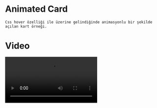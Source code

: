 # Animated Card
    Css hover özelliği ile üzerine gelindiğinde animasyonlu bir şekilde açılan kart örneği.


# Video
<video src='https://user-images.githubusercontent.com/109849483/208228026-336a5574-5fa9-4c88-baa2-3fcfad3e52e6.mp4'/>
